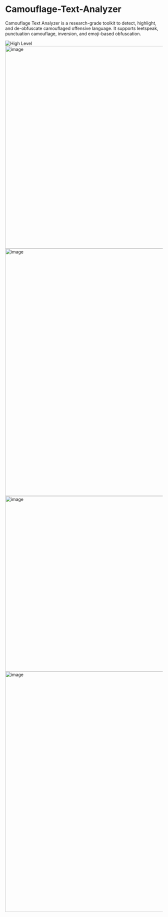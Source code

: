 # Camouflage-Text-Analyzer
Camouflage Text Analyzer is a research-grade toolkit to detect, highlight, and de-obfuscate camouflaged offensive language. It supports leetspeak, punctuation camouflage, inversion, and emoji-based obfuscation.

![High Level](https://github.com/user-attachments/assets/af3defb5-a439-4b52-b2c9-a3d7a22630ad)
<img width="1913" height="648" alt="image" src="https://github.com/user-attachments/assets/3c8efbdb-a5d4-46b8-a14e-5c5b45226587" />
<img width="1918" height="792" alt="image" src="https://github.com/user-attachments/assets/1e8949f7-7cc1-4bf2-af3a-064b8b6bb957" />
<img width="1912" height="561" alt="image" src="https://github.com/user-attachments/assets/1833c227-457d-4991-a15b-9b07ade0b8ac" />
<img width="1918" height="770" alt="image" src="https://github.com/user-attachments/assets/981bd371-766d-409a-8a30-8eb1f8659955" />




